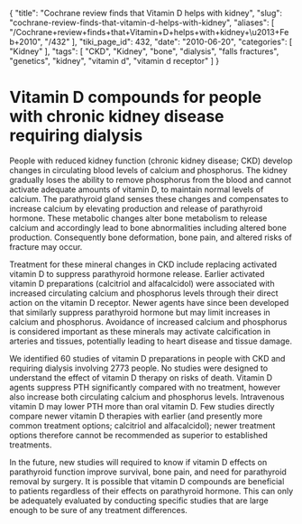 {
    "title": "Cochrane review finds that Vitamin D helps with kidney",
    "slug": "cochrane-review-finds-that-vitamin-d-helps-with-kidney",
    "aliases": [
        "/Cochrane+review+finds+that+Vitamin+D+helps+with+kidney+\u2013+Feb+2010",
        "/432"
    ],
    "tiki_page_id": 432,
    "date": "2010-06-20",
    "categories": [
        "Kidney"
    ],
    "tags": [
        "CKD",
        "Kidney",
        "bone",
        "dialysis",
        "falls fractures",
        "genetics",
        "kidney",
        "vitamin d",
        "vitamin d receptor"
    ]
}


# Vitamin D compounds for people with chronic kidney disease requiring dialysis

People with reduced kidney function (chronic kidney disease; CKD) develop changes in circulating blood levels of calcium and phosphorus. The kidney gradually loses the ability to remove phosphorus from the blood and cannot activate adequate amounts of vitamin D, to maintain normal levels of calcium. The parathyroid gland senses these changes and compensates to increase calcium by elevating production and release of parathyroid hormone. These metabolic changes alter bone metabolism to release calcium and accordingly lead to bone abnormalities including altered bone production. Consequently bone deformation, bone pain, and altered risks of fracture may occur.

Treatment for these mineral changes in CKD include replacing activated vitamin D to suppress parathyroid hormone release. Earlier activated vitamin D preparations (calcitriol and alfacalcidol) were associated with increased circulating calcium and phosphorus levels through their direct action on the vitamin D receptor. Newer agents have since been developed that similarly suppress parathyroid hormone but may limit increases in calcium and phosphorus. Avoidance of increased calcium and phosphorus is considered important as these minerals may activate calcification in arteries and tissues, potentially leading to heart disease and tissue damage.

We identified 60 studies of vitamin D preparations in people with CKD and requiring dialysis involving 2773 people. No studies were designed to understand the effect of vitamin D therapy on risks of death. Vitamin D agents suppress PTH significantly compared with no treatment, however also increase both circulating calcium and phosphorus levels. Intravenous vitamin D may lower PTH more than oral vitamin D. Few studies directly compare newer vitamin D therapies with earlier (and presently more common treatment options; calcitriol and alfacalcidol); newer treatment options therefore cannot be recommended as superior to established treatments.

In the future, new studies will required to know if vitamin D effects on parathyroid function improve survival, bone pain, and need for parathyroid removal by surgery. It is possible that vitamin D compounds are beneficial to patients regardless of their effects on parathyroid hormone. This can only be adequately evaluated by conducting specific studies that are large enough to be sure of any treatment differences.